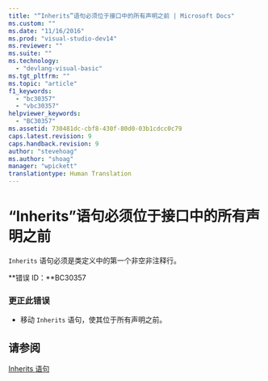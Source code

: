 ```yaml
---
title: "“Inherits”语句必须位于接口中的所有声明之前 | Microsoft Docs"
ms.custom: ""
ms.date: "11/16/2016"
ms.prod: "visual-studio-dev14"
ms.reviewer: ""
ms.suite: ""
ms.technology: 
  - "devlang-visual-basic"
ms.tgt_pltfrm: ""
ms.topic: "article"
f1_keywords: 
  - "bc30357"
  - "vbc30357"
helpviewer_keywords: 
  - "BC30357"
ms.assetid: 730481dc-cbf8-430f-80d0-03b1cdcc0c79
caps.latest.revision: 9
caps.handback.revision: 9
author: "stevehoag"
ms.author: "shoag"
manager: "wpickett"
translationtype: Human Translation
---
```

# “Inherits”语句必须位于接口中的所有声明之前
`Inherits` 语句必须是类定义中的第一个非空非注释行。  
  
 **错误 ID：**BC30357  
  
### 更正此错误  
  
-   移动 `Inherits` 语句，使其位于所有声明之前。  
  
## 请参阅  
 [Inherits 语句](../../visual-basic/language-reference/statements/inherits-statement.md)